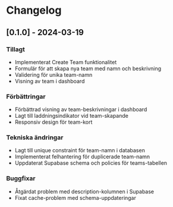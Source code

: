 # Changelog

## [0.1.0] - 2024-03-19

### Tillagt
- Implementerat Create Team funktionalitet
- Formulär för att skapa nya team med namn och beskrivning
- Validering för unika team-namn
- Visning av team i dashboard

### Förbättringar
- Förbättrad visning av team-beskrivningar i dashboard
- Lagt till laddningsindikator vid team-skapande
- Responsiv design för team-kort

### Tekniska ändringar
- Lagt till unique constraint för team-namn i databasen
- Implementerat felhantering för duplicerade team-namn
- Uppdaterat Supabase schema och policies för teams-tabellen

### Buggfixar
- Åtgärdat problem med description-kolumnen i Supabase
- Fixat cache-problem med schema-uppdateringar 